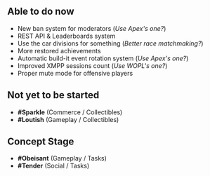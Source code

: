 ## Able to do now

* New ban system for moderators (_Use Apex's one?_)
* REST API & Leaderboards system
* Use the car divisions for something (_Better race matchmaking?_)
* More restored achievements 
* Automatic build-it event rotation system (_Use Apex's one?_)
* Improved XMPP sessions count (_Use WOPL's one?_)
* Proper mute mode for offensive players

## Not yet to be started

* **#Sparkle** (Commerce / Collectibles)
* **#Loutish** (Gameplay / Collectibles)

## Concept Stage

* **#Obeisant** (Gameplay / Tasks)
* **#Tender** (Social / Tasks)
